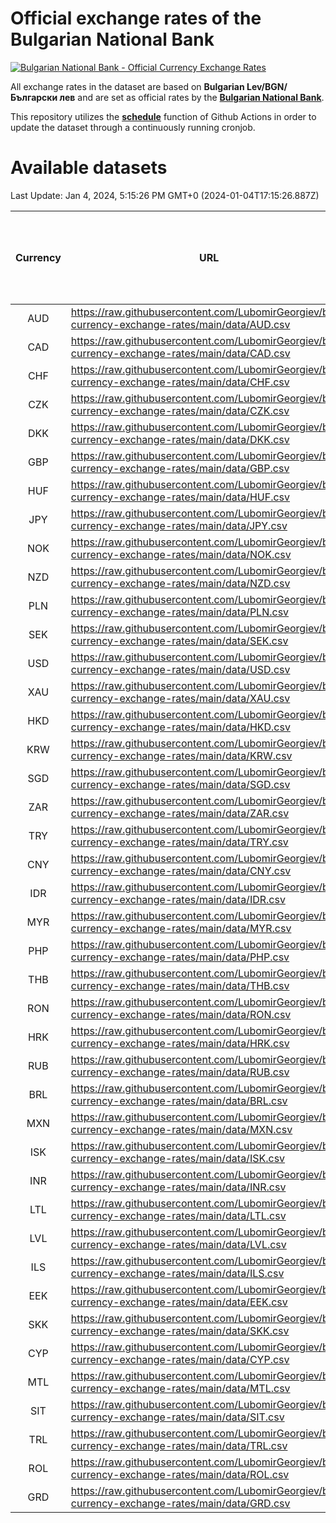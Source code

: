 # Official exchange rates of the Bulgarian National Bank

[![Bulgarian National Bank - Official Currency Exchange Rates](https://github.com/LubomirGeorgiev/bnb-currency-exchange-rates/actions/workflows/update-rates.yml/badge.svg?branch=main)](https://github.com/LubomirGeorgiev/bnb-currency-exchange-rates/actions/workflows/update-rates.yml)

All exchange rates in the dataset are based on **Bulgarian Lev/BGN/Български лев** and are set as official rates by the [**Bulgarian National Bank**](https://www.bnb.bg/Statistics/StExternalSector/StExchangeRates/StERForeignCurrencies/index.htm?toLang=_EN).

This repository utilizes the [**schedule**](https://docs.github.com/en/actions/reference/events-that-trigger-workflows) function of Github Actions in order to update the dataset through a continuously running cronjob.

# Available datasets

<!-- START LINKS (DO NOT EVER FU*ING DELETE THIS COMMENT FOR THE LOVE OF YOUR LIFE!!! IF YOU ARE CURIOS HOW IT WORKS, YOU CAN HAVE A LOOK AT ./src/updateReadme.ts) -->

Last Update: Jan 4, 2024, 5:15:26 PM GMT+0 (2024-01-04T17:15:26.887Z)

| Currency | URL                                                                                             | Number of records | Number of missing days that were filled in |
| :------: | ----------------------------------------------------------------------------------------------- | :---------------: | :----------------------------------------: |
|   AUD    | https://raw.githubusercontent.com/LubomirGeorgiev/bnb-currency-exchange-rates/main/data/AUD.csv |       8730        |                    2700                    |
|   CAD    | https://raw.githubusercontent.com/LubomirGeorgiev/bnb-currency-exchange-rates/main/data/CAD.csv |       8730        |                    2700                    |
|   CHF    | https://raw.githubusercontent.com/LubomirGeorgiev/bnb-currency-exchange-rates/main/data/CHF.csv |       8730        |                    2700                    |
|   CZK    | https://raw.githubusercontent.com/LubomirGeorgiev/bnb-currency-exchange-rates/main/data/CZK.csv |       8730        |                    2700                    |
|   DKK    | https://raw.githubusercontent.com/LubomirGeorgiev/bnb-currency-exchange-rates/main/data/DKK.csv |       8730        |                    2700                    |
|   GBP    | https://raw.githubusercontent.com/LubomirGeorgiev/bnb-currency-exchange-rates/main/data/GBP.csv |       8730        |                    2700                    |
|   HUF    | https://raw.githubusercontent.com/LubomirGeorgiev/bnb-currency-exchange-rates/main/data/HUF.csv |       8730        |                    2700                    |
|   JPY    | https://raw.githubusercontent.com/LubomirGeorgiev/bnb-currency-exchange-rates/main/data/JPY.csv |       8730        |                    2700                    |
|   NOK    | https://raw.githubusercontent.com/LubomirGeorgiev/bnb-currency-exchange-rates/main/data/NOK.csv |       8730        |                    2700                    |
|   NZD    | https://raw.githubusercontent.com/LubomirGeorgiev/bnb-currency-exchange-rates/main/data/NZD.csv |       8730        |                    2700                    |
|   PLN    | https://raw.githubusercontent.com/LubomirGeorgiev/bnb-currency-exchange-rates/main/data/PLN.csv |       8730        |                    2700                    |
|   SEK    | https://raw.githubusercontent.com/LubomirGeorgiev/bnb-currency-exchange-rates/main/data/SEK.csv |       8730        |                    2700                    |
|   USD    | https://raw.githubusercontent.com/LubomirGeorgiev/bnb-currency-exchange-rates/main/data/USD.csv |       8730        |                    2700                    |
|   XAU    | https://raw.githubusercontent.com/LubomirGeorgiev/bnb-currency-exchange-rates/main/data/XAU.csv |       8730        |                    2702                    |
|   HKD    | https://raw.githubusercontent.com/LubomirGeorgiev/bnb-currency-exchange-rates/main/data/HKD.csv |       8428        |                    2609                    |
|   KRW    | https://raw.githubusercontent.com/LubomirGeorgiev/bnb-currency-exchange-rates/main/data/KRW.csv |       8428        |                    2609                    |
|   SGD    | https://raw.githubusercontent.com/LubomirGeorgiev/bnb-currency-exchange-rates/main/data/SGD.csv |       8428        |                    2609                    |
|   ZAR    | https://raw.githubusercontent.com/LubomirGeorgiev/bnb-currency-exchange-rates/main/data/ZAR.csv |       8428        |                    2609                    |
|   TRY    | https://raw.githubusercontent.com/LubomirGeorgiev/bnb-currency-exchange-rates/main/data/TRY.csv |       6914        |                    2143                    |
|   CNY    | https://raw.githubusercontent.com/LubomirGeorgiev/bnb-currency-exchange-rates/main/data/CNY.csv |       6794        |                    2107                    |
|   IDR    | https://raw.githubusercontent.com/LubomirGeorgiev/bnb-currency-exchange-rates/main/data/IDR.csv |       6794        |                    2107                    |
|   MYR    | https://raw.githubusercontent.com/LubomirGeorgiev/bnb-currency-exchange-rates/main/data/MYR.csv |       6794        |                    2107                    |
|   PHP    | https://raw.githubusercontent.com/LubomirGeorgiev/bnb-currency-exchange-rates/main/data/PHP.csv |       6794        |                    2107                    |
|   THB    | https://raw.githubusercontent.com/LubomirGeorgiev/bnb-currency-exchange-rates/main/data/THB.csv |       6794        |                    2107                    |
|   RON    | https://raw.githubusercontent.com/LubomirGeorgiev/bnb-currency-exchange-rates/main/data/RON.csv |       6735        |                    2089                    |
|   HRK    | https://raw.githubusercontent.com/LubomirGeorgiev/bnb-currency-exchange-rates/main/data/HRK.csv |       6427        |                    1991                    |
|   RUB    | https://raw.githubusercontent.com/LubomirGeorgiev/bnb-currency-exchange-rates/main/data/RUB.csv |       6125        |                    1896                    |
|   BRL    | https://raw.githubusercontent.com/LubomirGeorgiev/bnb-currency-exchange-rates/main/data/BRL.csv |       5824        |                    1810                    |
|   MXN    | https://raw.githubusercontent.com/LubomirGeorgiev/bnb-currency-exchange-rates/main/data/MXN.csv |       5824        |                    1810                    |
|   ISK    | https://raw.githubusercontent.com/LubomirGeorgiev/bnb-currency-exchange-rates/main/data/ISK.csv |       5728        |                    1776                    |
|   INR    | https://raw.githubusercontent.com/LubomirGeorgiev/bnb-currency-exchange-rates/main/data/INR.csv |       5457        |                    1696                    |
|   LTL    | https://raw.githubusercontent.com/LubomirGeorgiev/bnb-currency-exchange-rates/main/data/LTL.csv |       5151        |                    1580                    |
|   LVL    | https://raw.githubusercontent.com/LubomirGeorgiev/bnb-currency-exchange-rates/main/data/LVL.csv |       4786        |                    1466                    |
|   ILS    | https://raw.githubusercontent.com/LubomirGeorgiev/bnb-currency-exchange-rates/main/data/ILS.csv |       4731        |                    1475                    |
|   EEK    | https://raw.githubusercontent.com/LubomirGeorgiev/bnb-currency-exchange-rates/main/data/EEK.csv |       3996        |                    1222                    |
|   SKK    | https://raw.githubusercontent.com/LubomirGeorgiev/bnb-currency-exchange-rates/main/data/SKK.csv |       2966        |                    908                     |
|   CYP    | https://raw.githubusercontent.com/LubomirGeorgiev/bnb-currency-exchange-rates/main/data/CYP.csv |       2902        |                    886                     |
|   MTL    | https://raw.githubusercontent.com/LubomirGeorgiev/bnb-currency-exchange-rates/main/data/MTL.csv |       2600        |                    795                     |
|   SIT    | https://raw.githubusercontent.com/LubomirGeorgiev/bnb-currency-exchange-rates/main/data/SIT.csv |       2538        |                    774                     |
|   TRL    | https://raw.githubusercontent.com/LubomirGeorgiev/bnb-currency-exchange-rates/main/data/TRL.csv |       1814        |                    555                     |
|   ROL    | https://raw.githubusercontent.com/LubomirGeorgiev/bnb-currency-exchange-rates/main/data/ROL.csv |       1693        |                    520                     |
|   GRD    | https://raw.githubusercontent.com/LubomirGeorgiev/bnb-currency-exchange-rates/main/data/GRD.csv |        361        |                    109                     |

<!-- END LINKS (DO NOT EVER FU*ING DELETE THIS COMMENT FOR THE LOVE OF YOUR LIFE!!! IF YOU ARE CURIOS HOW IT WORKS, YOU CAN HAVE A LOOK AT ./src/updateReadme.ts) -->
